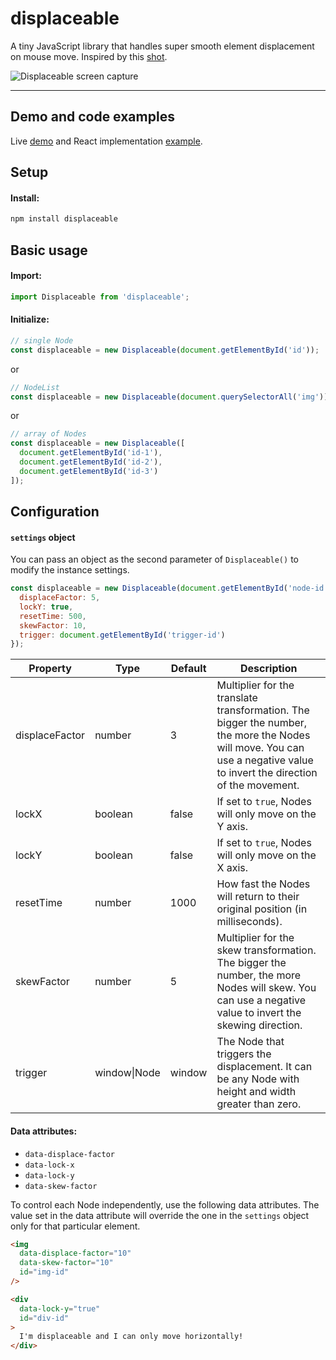 # displaceable

A tiny JavaScript library that handles super smooth element displacement on mouse move. Inspired by this [shot](https://dribbble.com/shots/5594494-Molley-Heltz-Inspiration-Page-Animation).

![Displaceable screen capture](screen-capture.gif)

---

## Demo and code examples

Live [demo](https://subtlebits.com/projects/displaceable) and React implementation [example](https://github.com/dinohamzic/www-subtlebits-com/blob/master/pages/projects/displaceable.js).

## Setup

#### Install:

```bash
npm install displaceable
```

## Basic usage

#### Import:

```js
import Displaceable from 'displaceable';
```

#### Initialize:

```js
// single Node
const displaceable = new Displaceable(document.getElementById('id'));
```

or

```js
// NodeList
const displaceable = new Displaceable(document.querySelectorAll('img'));
```

or

```js
// array of Nodes
const displaceable = new Displaceable([
  document.getElementById('id-1'),
  document.getElementById('id-2'),
  document.getElementById('id-3')
]);
```

## Configuration

#### `settings` object

You can pass an object as the second parameter of `Displaceable()` to modify the instance settings.

```js
const displaceable = new Displaceable(document.getElementById('node-id'), {
  displaceFactor: 5,
  lockY: true,
  resetTime: 500,
  skewFactor: 10,
  trigger: document.getElementById('trigger-id')
});
```

Property | Type | Default | Description
------ | ---- | ------- | -----------
displaceFactor | number | 3 | Multiplier for the translate transformation. The bigger the number, the more the Nodes will move. You can use a negative value to invert the direction of the movement.
lockX | boolean | false | If set to `true`, Nodes will only move on the Y axis.
lockY | boolean | false | If set to `true`, Nodes will only move on the X axis.
resetTime | number | 1000 | How fast the Nodes will return to their original position (in milliseconds).
skewFactor | number | 5 | Multiplier for the skew transformation. The bigger the number, the more Nodes will skew. You can use a negative value to invert the skewing direction.
trigger | window\|Node | window | The Node that triggers the displacement. It can be any Node with height and width greater than zero.

#### Data attributes:

- `data-displace-factor`
- `data-lock-x`
- `data-lock-y`
- `data-skew-factor`

To control each Node independently, use the following data attributes. The value set in the data attribute will override the one in the `settings` object only for that particular element.

```html
<img
  data-displace-factor="10"
  data-skew-factor="10"
  id="img-id"
/>

<div
  data-lock-y="true"
  id="div-id"
>
  I'm displaceable and I can only move horizontally!
</div>
```
